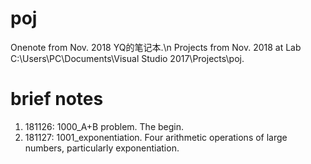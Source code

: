 # poj
Onenote from Nov. 2018 YQ的笔记本.\n
Projects from Nov. 2018 at Lab C:\Users\PC\Documents\Visual Studio 2017\Projects\poj.

# brief notes
1) 181126: 1000_A+B problem. The begin. 
2) 181127: 1001_exponentiation. Four arithmetic operations of large numbers, particularly exponentiation.

